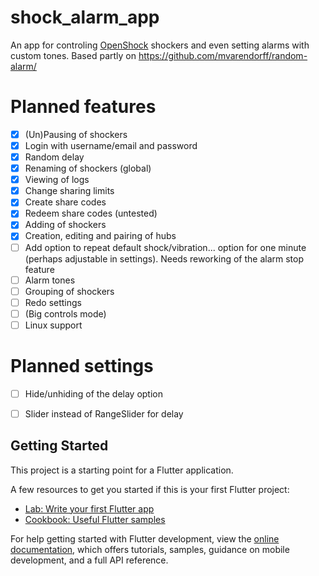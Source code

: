 # shock_alarm_app
An app for controling [OpenShock](https://openshock.org/) shockers and even setting alarms with custom tones.
Based partly on https://github.com/mvarendorff/random-alarm/

# Planned features
- [x] (Un)Pausing of shockers
- [x] Login with username/email and password
- [x] Random delay
- [x] Renaming of shockers (global)
- [x] Viewing of logs
- [x] Change sharing limits
- [x] Create share codes
- [x] Redeem share codes (untested)
- [x] Adding of shockers
- [x] Creation, editing and pairing of hubs
- [ ] Add option to repeat default shock/vibration... option for one minute (perhaps adjustable in settings). Needs reworking of the alarm stop feature
- [ ] Alarm tones
- [ ] Grouping of shockers
- [ ] Redo settings
- [ ] (Big controls mode)
- [ ] Linux support

# Planned settings
- [ ] Hide/unhiding of the delay option
- [ ] Slider instead of RangeSlider for delay


## Getting Started

This project is a starting point for a Flutter application.

A few resources to get you started if this is your first Flutter project:

- [Lab: Write your first Flutter app](https://docs.flutter.dev/get-started/codelab)
- [Cookbook: Useful Flutter samples](https://docs.flutter.dev/cookbook)

For help getting started with Flutter development, view the
[online documentation](https://docs.flutter.dev/), which offers tutorials,
samples, guidance on mobile development, and a full API reference.
